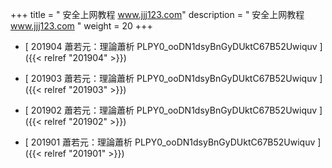 +++
title = "  安全上网教程 www.jjj123.com"
description = "  安全上网教程 www.jjj123.com  "
weight = 20
+++



* [  201904 蕭若元：理論蕭析 PLPY0_ooDN1dsyBnGyDUktC67B52Uwiquv ]({{< relref "201904" >}})


* [  201903 蕭若元：理論蕭析 PLPY0_ooDN1dsyBnGyDUktC67B52Uwiquv ]({{< relref "201903" >}})


* [  201902 蕭若元：理論蕭析 PLPY0_ooDN1dsyBnGyDUktC67B52Uwiquv ]({{< relref "201902" >}})


* [  201901 蕭若元：理論蕭析 PLPY0_ooDN1dsyBnGyDUktC67B52Uwiquv ]({{< relref "201901" >}})

